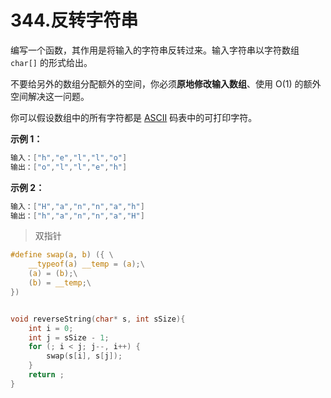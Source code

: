 # 344.反转字符串

编写一个函数，其作用是将输入的字符串反转过来。输入字符串以字符数组 `char[]` 的形式给出。

不要给另外的数组分配额外的空间，你必须**原地修改输入数组**、使用 O(1) 的额外空间解决这一问题。

你可以假设数组中的所有字符都是 [ASCII](https://baike.baidu.com/item/ASCII) 码表中的可打印字符。

 

**示例 1：**

```c
输入：["h","e","l","l","o"]
输出：["o","l","l","e","h"]
```

**示例 2：**

```c
输入：["H","a","n","n","a","h"]
输出：["h","a","n","n","a","H"]
```

> 双指针

```c
#define swap(a, b) ({ \
	__typeof(a) __temp = (a);\
	(a) = (b);\
    (b) = __temp;\
})


void reverseString(char* s, int sSize){
    int i = 0;
    int j = sSize - 1;
    for (; i < j; j--, i++) {
        swap(s[i], s[j]);
    }
    return ;
}
```


